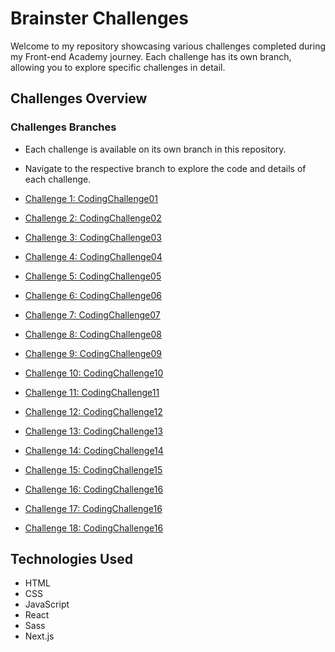 # Brainster Challenges

Welcome to my repository showcasing various challenges completed during my Front-end Academy journey. Each challenge has its own branch, allowing you to explore specific challenges in detail.

## Challenges Overview

### Challenges Branches

- Each challenge is available on its own branch in this repository.
- Navigate to the respective branch to explore the code and details of each challenge.

- [Challenge 1: CodingChallenge01](https://github.com/Shkurtevski/CodingChallenges/tree/CodingChallenge01)
- [Challenge 2: CodingChallenge02](https://github.com/Shkurtevski/CodingChallenges/tree/CodingChallenge02)
- [Challenge 3: CodingChallenge03](https://github.com/Shkurtevski/CodingChallenges/tree/CodingChallenge03)
- [Challenge 4: CodingChallenge04](https://github.com/Shkurtevski/CodingChallenges/tree/CodingChallenge04)
- [Challenge 5: CodingChallenge05](https://github.com/Shkurtevski/CodingChallenges/tree/CodingChallenge05)
- [Challenge 6: CodingChallenge06](https://github.com/Shkurtevski/CodingChallenges/tree/CodingChallenge06)
- [Challenge 7: CodingChallenge07](https://github.com/Shkurtevski/CodingChallenges/tree/CodingChallenge07)
- [Challenge 8: CodingChallenge08](https://github.com/Shkurtevski/CodingChallenges/tree/CodingChallenge08)
- [Challenge 9: CodingChallenge09](https://github.com/Shkurtevski/CodingChallenges/tree/CodingChallenge09)
- [Challenge 10: CodingChallenge10](https://github.com/Shkurtevski/CodingChallenges/tree/CodingChallenge10)
- [Challenge 11: CodingChallenge11](https://github.com/Shkurtevski/CodingChallenges/tree/CodingChallenge11)
- [Challenge 12: CodingChallenge12](https://github.com/Shkurtevski/CodingChallenges/tree/CodingChallenge12)
- [Challenge 13: CodingChallenge13](https://github.com/Shkurtevski/CodingChallenges/tree/CodingChallenge13)
- [Challenge 14: CodingChallenge14](https://github.com/Shkurtevski/CodingChallenges/tree/CodingChallenge14)
- [Challenge 15: CodingChallenge15](https://github.com/Shkurtevski/CodingChallenges/tree/CodingChallenge15)
- [Challenge 16: CodingChallenge16](https://github.com/Shkurtevski/CodingChallenges/tree/CodingChallenge16)
- [Challenge 17: CodingChallenge16](https://github.com/Shkurtevski/CodingChallenges/tree/CodingChallenge17)
- [Challenge 18: CodingChallenge16](https://github.com/Shkurtevski/CodingChallenges/tree/CodingChallenge18)


## Technologies Used
- HTML
- CSS
- JavaScript
- React
- Sass
- Next.js
